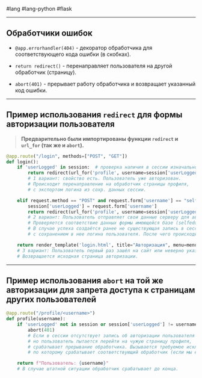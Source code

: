#lang #lang-python #flask

---
## Обработчики ошибок

- `@app.errorhandler(404)` - декоратор обработчика для соответствующего кода ошибки (в скобках).
  
- `return redirect()` - перенаправляет пользователя на другой обработчик (страницу).
  
- `abort(401)` - прерывает работу обработчика и возвращает указанный код ошибки.

---

## Пример использования `redirect` для формы авторизации пользователя

> **Предварительно были импортированы функции `redirect` и `url_for` (так же и `abort`).**

```python
@app.route("/login", methods=["POST", "GET"])
def login():
    if 'userLogged' in session:  # проверка наличия в сессии изначально не существующего св-ва
        return redirect(url_for('profile', username=session['userLogged']))
        # 1 вариант: свойство есть. Пользователь уже авторизован. 
        # Происходит перенаправление на обработчик страницы профиля, 
        # с экспортом логина из сохр. данных сессии.

    elif request.method == "POST" and request.form['username'] == "selfedu" and request.form['psw'] == "123":
        session['userLogged'] = request.form['username']
        return redirect(url_for('profile', username=session['userLogged']))
        # 2 вариант: Пользователь отправляет свои данные серверу для авторизации. 
        # Проверяется соответствие данных формы имеющейся базе (selfedu - 123). 
        # В случае успеха создаётся ранее не существующая запись в сессии 
        # с сохранением в нее логина пользователя. После чего происходит перенаправление на обработчик профиля.

    return render_template('login.html', title="Авторизация", menu=menu)
    # 3 вариант: Пользователь первый раз зашёл на сайт или неверно указал данные авторизации.
    # Возвращается исходная страница авторизации.
```

---

## Пример использования `abort` на той же авторизации для запрета доступа к страницам других пользователей

```python
@app.route("/profile/<username>")
def profile(username):
    if 'userLogged' not in session or session['userLogged'] != username:
        abort(401)
        # Если в сессии отсутствует запись об авторизации пользователя или запись есть, 
        # но пользователь пытается перейти на чужую страницу профиля, 
        # срабатывает прерывание обработчика. Вызывается требуемое исключение, 
        # по которому срабатывает соответствующий обработчик (если мы его прописали).

    return f"Пользователь: {username}"
    # В случае штатной ситуации обработчик срабатывает до конца.
```
